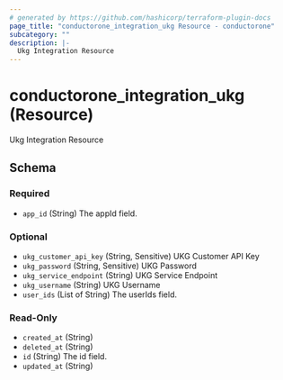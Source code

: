 ```yaml
---
# generated by https://github.com/hashicorp/terraform-plugin-docs
page_title: "conductorone_integration_ukg Resource - conductorone"
subcategory: ""
description: |-
  Ukg Integration Resource
---
```


# conductorone_integration_ukg (Resource)

Ukg Integration Resource



<!-- schema generated by tfplugindocs -->
## Schema

### Required

- `app_id` (String) The appId field.

### Optional

- `ukg_customer_api_key` (String, Sensitive) UKG Customer API Key
- `ukg_password` (String, Sensitive) UKG Password
- `ukg_service_endpoint` (String) UKG Service Endpoint
- `ukg_username` (String) UKG Username
- `user_ids` (List of String) The userIds field.

### Read-Only

- `created_at` (String)
- `deleted_at` (String)
- `id` (String) The id field.
- `updated_at` (String)
